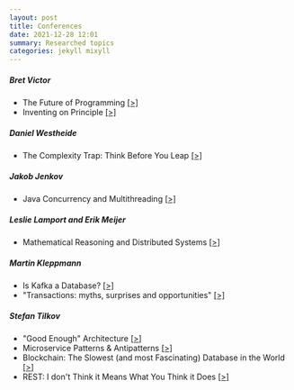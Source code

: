 ```yaml
---
layout: post
title: Conferences
date: 2021-12-28 12:01
summary: Researched topics 
categories: jekyll mixyll
---
```


##### Bret Victor

- The Future of Programming [[>]](https://www.youtube.com/watch?v=8pTEmbeENF4)
- Inventing on Principle [[>]](https://www.youtube.com/watch?v=PUv66718DII)

##### Daniel Westheide

- The Complexity Trap: Think Before You Leap [[>]](https://www.youtube.com/watch?v=OXP-sUS6ffE)


##### Jakob Jenkov

- Java Concurrency and Multithreading [[>]](https://www.youtube.com/playlist?list=PLL8woMHwr36EDxjUoCzboZjedsnhLP1j4)

##### Leslie Lamport and Erik Meijer

- Mathematical Reasoning and Distributed Systems [[>]](https://channel9.msdn.com/shows/Going+Deep/E2E-Erik-Meijer-and-Leslie-Lamport-Mathematical-Reasoning-and-Distributed-Systems/)

##### Martin Kleppmann

- Is Kafka a Database? [[>]](https://www.youtube.com/watch?v=v2RJQELoM6Y)
- "Transactions: myths, surprises and opportunities" [[>]](https://www.youtube.com/watch?v=5ZjhNTM8XU8)

##### Stefan Tilkov

- "Good Enough" Architecture [[>]](https://www.youtube.com/watch?v=PzEox3szeRc)
- Microservice Patterns & Antipatterns [[>]](https://www.youtube.com/watch?v=RsyOkifmamI)
- Blockchain: The Slowest (and most Fascinating) Database in the World [[>]](https://www.youtube.com/watch?v=li3rfBAP_fE)
- REST: I don't Think it Means What You Think it Does [[>]](https://www.youtube.com/watch?v=pspy1H6A3FM)
